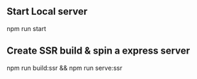 ## Start Local server
npm run start

## Create SSR build & spin a express server 
npm run build:ssr && npm run serve:ssr